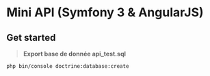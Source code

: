 Mini API (Symfony 3 & AngularJS)
========================

Get started
--------------

> __Export base de donnée api_test.sql__


```{r, engine='sh', count_lines}
php bin/console doctrine:database:create 
```
